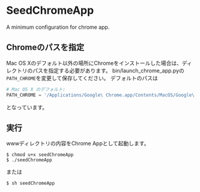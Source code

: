 # SeedChromeApp
A minimum configuration for chrome app.

## Chromeのパスを指定
Mac OS Xのデフォルト以外の場所にChromeをインストールした場合は、ディレクトリのパスを指定する必要があります。
bin/launch_chrome_app.pyの`PATH_CHROME`を変更して保存してください。
デフォルトのパスは
```python
# Mac OS X のデフォルト:
PATH_CHROME = '/Applications/Google\ Chrome.app/Contents/MacOS/Google\ Chrome'
```
となっています。

## 実行
wwwディレクトリの内容をChrome Appとして起動します。
```
$ chmod u+x seedChromeApp
$ ./seedChromeApp
```
または
```
$ sh seedChromeApp
```
